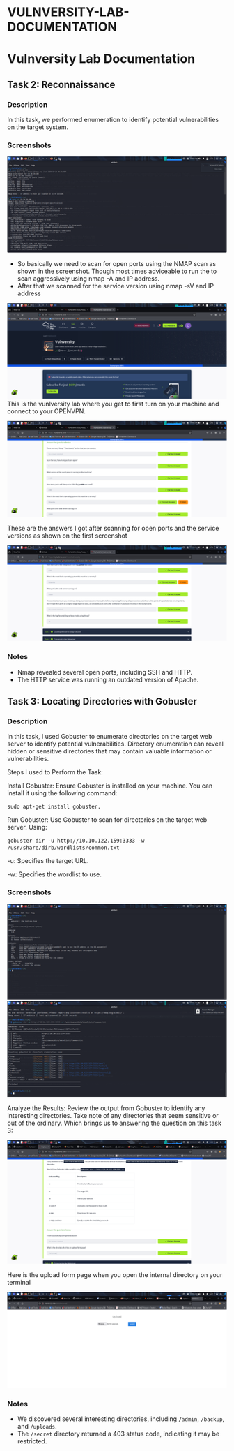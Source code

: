# VULNVERSITY-LAB-DOCUMENTATION
# Vulnversity Lab Documentation

## Task 2: Reconnaissance 
### Description
In this task, we performed enumeration to identify potential vulnerabilities on the target system.

### Screenshots
![Nmap Scan](screenshots-Nmap_scan.png)
- So basically we need to scan for open ports using the NMAP scan as shown in the screenshot. Though most times adviceable to run the to scan aggressively using nmap -A and IP address.
- After that we scanned for the service version using nmap -sV and IP address



![vulnersity](vunlversity.png)
This is the vunlversity lab where you get to first turn on your machine and connect to your OPENVPN. 


![Nmap answer](nmapanswer.png)

These are the answers I got after scanning for open ports and the service versions as shown on the first screenshot




![Nmap answer](nmapanswer2.png)



### Notes
- Nmap revealed several open ports, including SSH and HTTP.
- The HTTP service was running an outdated version of Apache.


## Task 3: Locating Directories with Gobuster
### Description
In this task, I used Gobuster to enumerate directories on the target web server to identify potential vulnerabilities. Directory enumeration can reveal hidden or sensitive directories that may contain valuable information or vulnerabilities.

Steps I used to Perform the Task:

Install Gobuster: Ensure Gobuster is installed on your machine. You can install it using the following command:
    
    sudo apt-get install gobuster.


Run Gobuster: Use Gobuster to scan for directories on the target web server. Using: 
    
    gobuster dir -u http://10.10.122.159:3333 -w /usr/share/dirb/wordlists/common.txt
    
       
 -u: Specifies the target URL.

 -w: Specifies the wordlist to use.


### Screenshots
![Gobuster Command](screenshots_gobuster_command.png)
![Gobuster Output](screenshots_gobuster_output.png)

Analyze the Results: Review the output from Gobuster to identify any interesting directories. Take note of any directories that seem sensitive or out of the ordinary. Which brings us to answering the question on this task 3:

 ![task 3](uploads_answer.png)


Here is the upload form page when you open the internal directory on your terminal

![upload page](uplooad_image.png)


### Notes
- We discovered several interesting directories, including `/admin`, `/backup`, and `/uploads`.
- The `/secret` directory returned a 403 status code, indicating it may be restricted.


